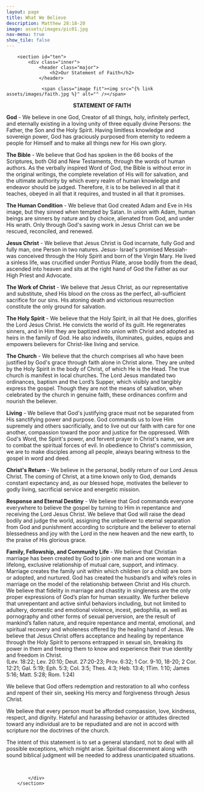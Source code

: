 ```yaml
---
layout: page
title: What We Believe
description: Matthew 28:18-20
image: assets/images/pic01.jpg
nav-menu: true
show_tile: false
---
```


<div id="main" class="alt">

        <section id="ten">
            <div class="inner">
                <header class="major">
                    <h2>Our Statement of Faith</h2>
                </header>
				
				 <span class="image fit"><img src="{% link assets/images/faith.jpg %}" alt="" /></span>
				 
<p style="text-align: center;"><strong>STATEMENT OF FAITH</strong></p>
<p><strong>God</strong> - We believe in one God, Creator of all things, holy, infinitely perfect, and eternally existing in a loving unity of three equally divine Persons: the Father, the Son and the Holy Spirit. Having limitless knowledge and sovereign power, God has graciously purposed from eternity to redeem a people for Himself and to make all things new for His own glory.</p>
<p><strong>The Bible</strong> - We believe that God has spoken in the 66 books of the Scriptures, both Old and New Testaments, through the words of human authors. As the verbally inspired Word of God, the Bible is without error in the original writings, the complete revelation of His will for salvation, and the ultimate authority by which every realm of human knowledge and endeavor should be judged. Therefore, it is to be believed in all that it teaches, obeyed in all that it requires, and trusted in all that it promises.</p>
<p><strong>The Human Condition</strong> - We believe that God created Adam and Eve in His image, but they sinned when tempted by Satan. In union with Adam, human beings are sinners by nature and by choice, alienated from God, and under His wrath. Only through God's saving work in Jesus Christ can we be rescued, reconciled, and renewed.</p>
<p><strong>Jesus Christ</strong> - We believe that Jesus Christ is God incarnate, fully God and fully man, one Person in two natures. Jesus- Israel's promised Messiah- was conceived through the Holy Spirit and born of the Virgin Mary. He lived a sinless life, was crucified under Pontius Pilate, arose bodily from the dead, ascended into heaven and sits at the right hand of God the Father as our High Priest and Advocate.</p>
<p><strong>The Work of Christ</strong> - We believe that Jesus Christ, as our representative and substitute, shed His blood on the cross as the perfect, all-sufficient sacrifice for our sins. His atoning death and victorious resurrection constitute the only ground for salvation.</p>
<p><strong>The Holy Spirit</strong> - We believe that the Holy Spirit, in all that He does, glorifies the Lord Jesus Christ. He convicts the world of its guilt. He regenerates sinners, and in Him they are baptized into union with Christ and adopted as heirs in the family of God. He also indwells, illuminates, guides, equips and empowers believers for Christ-like living and service.</p>
<p><strong>The Church</strong> - We believe that the church comprises all who have been justified by God's grace through faith alone in Christ alone. They are united by the Holy Spirit in the body of Christ, of which He is the Head. The true church is manifest in local churches. The Lord Jesus mandated two ordinances, baptism and the Lord&rsquo;s Supper, which visibly and tangibly express the gospel. Though they are not the means of salvation, when celebrated by the church in genuine faith, these ordinances confirm and nourish the believer.</p>
<p><strong>Living</strong> - We believe that God's justifying grace must not be separated from His sanctifying power and purpose. God commands us to love Him supremely and others sacrificially, and to live out our faith with care for one another, compassion toward the poor and justice for the oppressed. With God's Word, the Spirit's power, and fervent prayer in Christ's name, we are to combat the spiritual forces of evil. In obedience to Christ's commission, we are to make disciples among all people, always bearing witness to the gospel in word and deed.</p>
<p><strong>Christ's Return</strong> - We believe in the personal, bodily return of our Lord Jesus Christ. The coming of Christ, at a time known only to God, demands constant expectancy and, as our blessed hope, motivates the believer to godly living, sacrificial service and energetic mission.</p>
<p><strong>Response and Eternal Destiny</strong> - We believe that God commands everyone everywhere to believe the gospel by turning to Him in repentance and receiving the Lord Jesus Christ. We believe that God will raise the dead bodily and judge the world, assigning the unbeliever to eternal separation from God and punishment according to scripture and the believer to eternal blessedness and joy with the Lord in the new heaven and the new earth, to the praise of His glorious grace.</p>
<p><strong>Family, Fellowship, and Community Life</strong> - We believe that Christian marriage has been created by God to join one man and one woman in a lifelong, exclusive relationship of mutual care, support, and intimacy. Marriage creates the family unit within which children (or a child) are born or adopted, and nurtured. God has created the husband&rsquo;s and wife&rsquo;s roles in marriage on the model of the relationship between Christ and His church. We believe that fidelity in marriage and chastity in singleness are the only proper expressions of God&rsquo;s plan for human sexuality. We further believe that unrepentant and active sinful behaviors including, but not limited to adultery, domestic and emotional violence, incest, pedophilia, as well as pornography and other forms of sexual perversion, are the result of mankind&rsquo;s fallen nature, and require repentance and mental, emotional, and spiritual recovery and wholeness offered by the healing hand of Jesus. We believe that Jesus Christ offers acceptance and healing by repentance through the Holy Spirit to persons entrapped in sexual sin, breaking its power in them and freeing them to know and experience their true identity and freedom in Christ. <br />(Lev. 18:22; Lev. 20:10; Deut. 27:20-23; Prov. 6:32; 1 Cor. 9-10, 18-20; 2 Cor. 12:21; Gal. 5:19; Eph. 5:3; Col. 3:5; Thes. 4:3; Heb. 13:4; 1Tim. 1:10; James 5:16; Matt. 5:28; Rom. 1:24)</p>
<p>We believe that God offers redemption and restoration to all who confess and repent of their sin, seeking His mercy and forgiveness through Jesus Christ.</p>
<p>We believe that every person must be afforded compassion, love, kindness, respect, and dignity. Hateful and harassing behavior or attitudes directed toward any individual are to be repudiated and are not in accord with scripture nor the doctrines of the church.</p>
<p>The intent of this statement is to set a general standard, not to deal with all possible exceptions, which might arise. Spiritual discernment along with sound biblical judgment will be needed to address unanticipated situations.</p>
<p>&nbsp;</p>

            </div>
        </section>

</div>